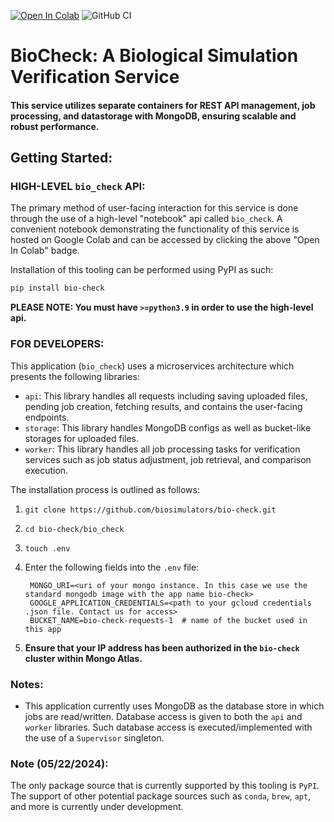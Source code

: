 [![Open In Colab](https://colab.research.google.com/assets/colab-badge.svg)](https://colab.research.google.com/drive/19uxh93pZvhCGXkC7a15SmAx4oH4MV7OJ#scrollTo=j_mN-EE3vanZ)
![GitHub CI](https://github.com/biosimulators/bio-check/actions/workflows/ci.yaml/badge.svg)
# BioCheck: A Biological Simulation Verification Service
#### __This service utilizes separate containers for REST API management, job processing, and datastorage with MongoDB, ensuring scalable and robust performance.__

## Getting Started:

### **HIGH-LEVEL `bio_check` API:**

The primary method of user-facing interaction for this service is done through the use of a high-level "notebook" api called `bio_check`. 
A convenient notebook demonstrating the functionality of this service is hosted on Google Colab and can be accessed by clicking the above "Open In Colab" badge.

Installation of this tooling can be performed using PyPI as such:

```bash
pip install bio-check
```

**PLEASE NOTE: You must have `>=python3.9` in order to use the high-level api.**

### **FOR DEVELOPERS:**

This application (`bio_check`) uses a microservices architecture which presents the following libraries:

- `api`: This library handles all requests including saving uploaded files, pending job creation, fetching results, and contains the user-facing endpoints.
- `storage`: This library handles MongoDB configs as well as bucket-like storages for uploaded files.
- `worker`: This library handles all job processing tasks for verification services such as job status adjustment, job retrieval, and comparison execution.

The installation process is outlined as follows:

1. `git clone https://github.com/biosimulators/bio-check.git`
2. `cd bio-check/bio_check`
3. `touch .env`
4. Enter the following fields into the `.env` file: 
        
        MONGO_URI=<uri of your mongo instance. In this case we use the standard mongodb image with the app name bio-check>
        GOOGLE_APPLICATION_CREDENTIALS=<path to your gcloud credentials .json file. Contact us for access>
        BUCKET_NAME=bio-check-requests-1  # name of the bucket used in this app

5. **Ensure that your IP address has been authorized in the `bio-check` cluster within Mongo Atlas.**


### Notes:
- This application currently uses MongoDB as the database store in which jobs are read/written. Database access is given to both the `api` and `worker` libraries. Such database access is 
executed/implemented with the use of a `Supervisor` singleton.


### **Note (05/22/2024):**
The only package source that is currently supported by this tooling is `PyPI`. The support of other potential 
package sources such as `conda`, `brew`, `apt`, and more is currently under development.
